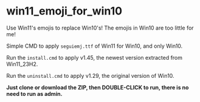 # win11_emoji_for_win10
Use Win11's emojis to replace Win10's! The emojis in Win10 are too little for me!

Simple CMD to apply `seguiemj.ttf` of Win11 for Win10, and only Win10.

Run the `install.cmd` to apply v1.45, the newest version extracted from Win11_23H2.

Run the `uninstall.cmd` to apply v1.29, the original version of Win10.

**Just clone or download the ZIP, then DOUBLE-CLICK to run, there is no need to run as admin.**
